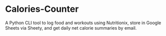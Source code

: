# Calories-Counter
A Python CLI tool to log food and workouts using Nutritionix, store in Google Sheets via Sheety, and get daily net calorie summaries by email.
